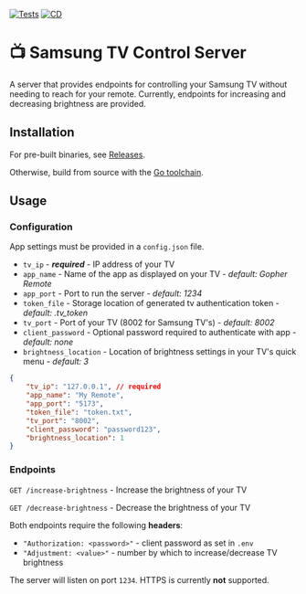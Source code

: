[![Tests](https://github.com/austin-weeks/tv-control-server/actions/workflows/Tests.yml/badge.svg)](https://github.com/austin-weeks/tv-control-server/actions/workflows/Tests.yml)
[![CD](https://github.com/austin-weeks/tv-control-server/actions/workflows/CD.yml/badge.svg)](https://github.com/austin-weeks/tv-control-server/actions/workflows/CD.yml)

# 📺 Samsung TV Control Server
A server that provides endpoints for controlling your Samsung TV without needing to reach for your remote. Currently, endpoints for increasing and decreasing brightness are provided.

## Installation
For pre-built binaries, see [Releases](/releases).

Otherwise, build from source with the [Go toolchain](https://go.dev/).


## Usage

### Configuration

App settings must be provided in a `config.json` file.
- `tv_ip` - ***required*** - IP address of your TV
- `app_name` - Name of the app as displayed on your TV - *default: Gopher Remote*
- `app_port` - Port to run the server - *default: 1234*
- `token_file` - Storage location of generated tv authentication token - *default: .tv_token*
- `tv_port` - Port of your TV (8002 for Samsung TV's) - *default: 8002*
- `client_password` - Optional password required to authenticate with app - *default: none*
- `brightness_location` - Location of brightness settings in your TV's quick menu - *default: 3*
```json
{
    "tv_ip": "127.0.0.1", // required
    "app_name": "My Remote",
    "app_port": "5173",
    "token_file": "token.txt",
    "tv_port": "8002",
    "client_password": "password123",
    "brightness_location": 1
}
```


### Endpoints

`GET /increase-brightness` - Increase the brightness of your TV

`GET /decrease-brightness` - Decrease the brightness of your TV

Both endpoints require the following **headers**:
- `"Authorization: <password>"` - client password as set in `.env`
- `"Adjustment: <value>"` - number by which to increase/decrease TV brightness

The server will listen on port `1234`. HTTPS is currently **not** supported.
